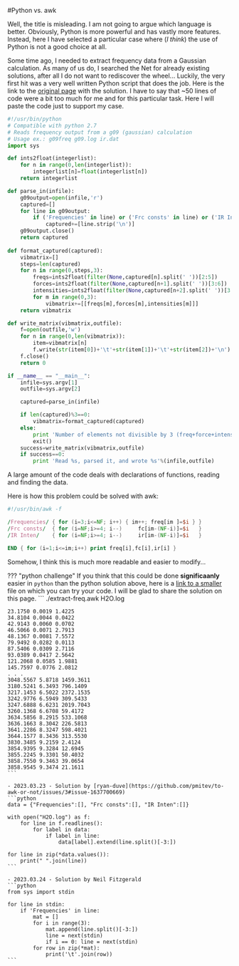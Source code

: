 #Python vs. awk

Well, the title is misleading. I am not going to argue which language is better. Obviously, Python is more powerful and has vastly more features. Instead, here I have selected a particular case where (_I think_) the use of Python is not a good choice at all.

Some time ago, I needed to extract frequency data from a Gaussian calculation. As many of us do, I searched the Net for already existing solutions, after all I do not want to rediscover the wheel... 
Luckily, the very first hit was a very well written Python script that does the job. Here is the link to the [original page](http://verahill.blogspot.se/2013/09/514-extracting-frequency-data-from.html) with the solution. I have to say that ~50 lines of code were a bit too much for me and for this particular task. Here I will paste the code just to support my case.

``` python linenums="1" hl_lines="16"
#!/usr/bin/python
# Compatible with python 2.7 
# Reads frequency output from a g09 (gaussian) calculation
# Usage ex.: g09freq g09.log ir.dat
import sys 

def ints2float(integerlist):
    for n in range(0,len(integerlist)):
        integerlist[n]=float(integerlist[n])
    return integerlist

def parse_in(infile):
    g09output=open(infile,'r')
    captured=[]
    for line in g09output:
        if ('Frequencies' in line) or ('Frc consts' in line) or ('IR Inten' in line):
            captured+=[line.strip('\n')]
    g09output.close()
    return captured
    
def format_captured(captured):
    vibmatrix=[]
    steps=len(captured)
    for n in range(0,steps,3):
        freqs=ints2float(filter(None,captured[n].split(' '))[2:5])
        forces=ints2float(filter(None,captured[n+1].split(' '))[3:6])
        intensities=ints2float(filter(None,captured[n+2].split(' '))[3:6])
        for m in range(0,3):
            vibmatrix+=[[freqs[m],forces[m],intensities[m]]]
    return vibmatrix

def write_matrix(vibmatrix,outfile):
    f=open(outfile,'w')
    for n in range(0,len(vibmatrix)):
        item=vibmatrix[n]
        f.write(str(item[0])+'\t'+str(item[1])+'\t'+str(item[2])+'\n')
    f.close()
    return 0

if __name__ == "__main__":
    infile=sys.argv[1]
    outfile=sys.argv[2]

    captured=parse_in(infile)

    if len(captured)%3==0:
        vibmatrix=format_captured(captured)
    else:
        print 'Number of elements not divisible by 3 (freq+force+intens=3)'
        exit()
    success=write_matrix(vibmatrix,outfile)
    if success==0:
        print 'Read %s, parsed it, and wrote %s'%(infile,outfile)

```

A large amount of the code deals with declarations of functions, reading and finding the data.

Here is how this problem could be solved with awk:
```awk title="extract-freq.awk"
#!/usr/bin/awk -f

/Frequencies/ { for (i=3;i<=NF; i++) { im++; freq[im ]=$i } }
/Frc consts/  { for (i=NF;i>=4; i--)     fc[im-(NF-i)]=$i   }
/IR Inten/    { for (i=NF;i>=4; i--)     ir[im-(NF-i)]=$i   }

END { for (i=1;i<=im;i++) print freq[i],fc[i],ir[i] }
```
Somehow, I think this is much more readable and easier to modify...

??? "python challenge"
    If you think that this could be done **significaanly** easier in `python` than the python solution above, here is a [link to a smaller](data/H2O.log) file on which you can try your code. I will be glad to share the solution on this page. 
    ```
    ./extract-freq.awk H2O.log
    
    23.1750 0.0019 1.4225
    34.8104 0.0044 0.0422
    42.9143 0.0060 0.0702
    46.5066 0.0071 2.7913
    48.1367 0.0081 7.5572
    79.9492 0.0282 0.0113
    87.5406 0.0309 2.7116
    93.0389 0.0417 2.5642
    121.2068 0.0585 1.9881
    145.7597 0.0776 2.0812
    . . . 
    3048.5567 5.8718 1459.3611
    3180.5241 6.3493 796.1409
    3217.1453 6.5022 2372.1535
    3242.9776 6.5949 309.5433
    3247.6888 6.6231 2019.7043
    3260.1368 6.6708 59.4172
    3634.5856 8.2915 533.1068
    3636.1663 8.3042 226.5813
    3641.2286 8.3247 598.4021
    3644.1577 8.3436 313.5530
    3830.3485 9.2159 2.4124
    3854.9395 9.3284 12.6945
    3855.2245 9.3301 50.4032
    3858.7550 9.3463 39.0654
    3858.9545 9.3474 21.1611
    ```
    
    - 2023.03.23 - Solution by [ryan-duve](https://github.com/pmitev/to-awk-or-not/issues/3#issue-1637700669)
    ```python
    data = {"Frequencies":[], "Frc consts":[], "IR Inten":[]}

    with open("H2O.log") as f:
        for line in f.readlines():
            for label in data:
                if label in line:
                    data[label].extend(line.split()[-3:])

    for line in zip(*data.values()):
        print(" ".join(line))    
    ```

    - 2023.03.24 - Solution by Neil Fitzgerald
    ```python
    from sys import stdin

    for line in stdin:
        if 'Frequencies' in line:
            mat = []
            for i in range(3):
                mat.append(line.split()[-3:])
                line = next(stdin)
                if i == 0: line = next(stdin)
            for row in zip(*mat):
                print('\t'.join(row))
    ```